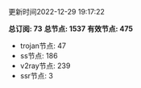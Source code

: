 更新时间2022-12-29 19:17:22

**总订阅: 73**
**总节点: 1537**
**有效节点: 475**
- trojan节点: 47
- ss节点: 186
- v2ray节点: 239
- ssr节点: 3
